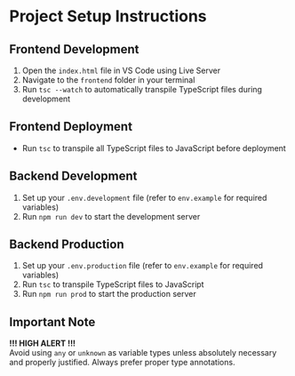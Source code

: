 # Project Setup Instructions

## Frontend Development
1. Open the `index.html` file in VS Code using Live Server
2. Navigate to the `frontend` folder in your terminal
3. Run `tsc --watch` to automatically transpile TypeScript files during development

## Frontend Deployment
- Run `tsc` to transpile all TypeScript files to JavaScript before deployment

## Backend Development
1. Set up your `.env.development` file (refer to `env.example` for required variables)
2. Run `npm run dev` to start the development server

## Backend Production
1. Set up your `.env.production` file (refer to `env.example` for required variables)
2. Run `tsc` to transpile TypeScript files to JavaScript
3. Run `npm run prod` to start the production server

## Important Note
**!!! HIGH ALERT !!!**  
Avoid using `any` or `unknown` as variable types unless absolutely necessary and properly justified. Always prefer proper type annotations.